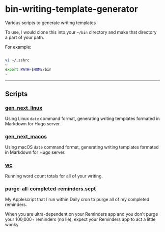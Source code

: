 # bin-writing-template-generator

Various scripts to generate writing templates

To use, I would clone this into your `~/bin` directory and make that directory a part of your path.

For example:

```bash

vi ~/.zshrc
~
export PATH=$HOME/bin
~
```

____

## Scripts

### [gen_next_linux](gen_next_linux)

Using Linux `date` command format, generating writing templates formated in Markdown for Hugo server.

### [gen_next_macos](gen_next_macos)

Using macOS `date` command format, generating writing templates formated in Markdown for Hugo server.

### [wc](wc)

Running word count totals for all of your writing.

### [purge-all-completed-reminders.scpt](purge-all-completed-reminders.scpt)

My Applescript that I run within Daily cron to purge all of my completed reminders. 

When you are ultra-dependent on your Reminders app and you don't purge your 100,000+ reminders (no lie), expect your Reminders app to act a little wonky.
